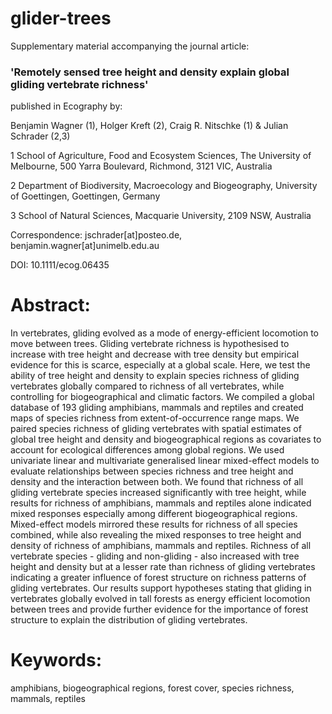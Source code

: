 # glider-trees

Supplementary material accompanying the journal article:

### 'Remotely sensed tree height and density explain global gliding vertebrate richness'

published in Ecography by:

Benjamin Wagner (1), Holger Kreft (2), Craig R. Nitschke (1) & Julian Schrader (2,3)

1 School of Agriculture, Food and Ecosystem Sciences, The University of Melbourne, 500 Yarra Boulevard, Richmond, 3121 VIC, Australia

2 Department of Biodiversity, Macroecology and Biogeography, University of Goettingen, Goettingen, Germany 

3 School of Natural Sciences, Macquarie University, 2109 NSW, Australia 

Correspondence: jschrader[at]posteo.de, benjamin.wagner[at]unimelb.edu.au

DOI: 10.1111/ecog.06435

# Abstract:

In vertebrates, gliding evolved as a mode of energy-efficient locomotion to move between trees. Gliding vertebrate richness is hypothesised to increase with tree height and decrease with tree density but empirical evidence for this is scarce, especially at a global scale. Here, we test the ability of tree height and density to explain species richness of gliding vertebrates globally compared to richness of all vertebrates, while controlling for biogeographical and climatic factors. We compiled a global database of 193 gliding amphibians, mammals and reptiles and created maps of species richness from extent-of-occurrence range maps. We paired species richness of gliding vertebrates with spatial estimates of global tree height and density and biogeographical regions as covariates to account for ecological differences among global regions. We used univariate linear and multivariate generalised linear mixed-effect models to evaluate relationships between species richness and tree height and density and the interaction between both. We found that richness of all gliding vertebrate species increased significantly with tree height, while results for richness of amphibians, mammals and reptiles alone indicated mixed responses especially among different biogeographical regions. Mixed-effect models mirrored these results for richness of all species combined, while also revealing the mixed responses to tree height and density of richness of amphibians, mammals and reptiles. Richness of all vertebrate species - gliding and non-gliding - also increased with tree height and density but at a lesser rate than richness of gliding vertebrates indicating a greater influence of forest structure on richness patterns of gliding vertebrates. Our results support hypotheses stating that gliding in vertebrates globally evolved in tall forests as energy efficient locomotion between trees and provide further evidence for the importance of forest structure to explain the distribution of gliding vertebrates. 

# Keywords: 
amphibians, biogeographical regions, forest cover, species richness, mammals, reptiles

